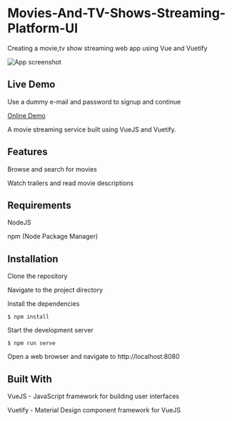 # Movies-And-TV-Shows-Streaming-Platform-UI
Creating a movie,tv show streaming web app using Vue and Vuetify

![App screenshot](https://imgur.com/ukvJeDs)

## Live Demo
Use a dummy e-mail and password to signup and continue

<p>
    <a href="https://voidrlm.github.io/Movies-And-TV-Shows-Streaming-Platform-VueJS/#/" target="_blank">Online Demo</a>
</p>

A movie streaming service built using VueJS and Vuetify.

## Features
Browse and search for movies

Watch trailers and read movie descriptions


## Requirements

NodeJS

npm (Node Package Manager)

## Installation

Clone the repository

Navigate to the project directory

Install the dependencies

``
$ npm install
``

Start the development server

``
$ npm run serve
``

Open a web browser and navigate to http://localhost:8080

## Built With
VueJS - JavaScript framework for building user interfaces

Vuetify - Material Design component framework for VueJS

